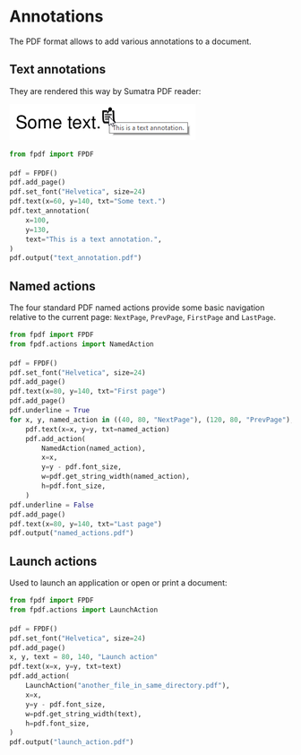 # Annotations #

The PDF format allows to add various annotations to a document.


## Text annotations ##

They are rendered this way by Sumatra PDF reader:

![Screenshot of text annotation rendered by Sumatra PDF reader](text-annotation.png)

```python
from fpdf import FPDF

pdf = FPDF()
pdf.add_page()
pdf.set_font("Helvetica", size=24)
pdf.text(x=60, y=140, txt="Some text.")
pdf.text_annotation(
    x=100,
    y=130,
    text="This is a text annotation.",
)
pdf.output("text_annotation.pdf")
```


## Named actions ##

The four standard PDF named actions provide some basic navigation relative to the current page:
`NextPage`, `PrevPage`, `FirstPage` and `LastPage`.

```python
from fpdf import FPDF
from fpdf.actions import NamedAction

pdf = FPDF()
pdf.set_font("Helvetica", size=24)
pdf.add_page()
pdf.text(x=80, y=140, txt="First page")
pdf.add_page()
pdf.underline = True
for x, y, named_action in ((40, 80, "NextPage"), (120, 80, "PrevPage"), (40, 200, "FirstPage"), (120, 200, "LastPage")):
    pdf.text(x=x, y=y, txt=named_action)
    pdf.add_action(
        NamedAction(named_action),
        x=x,
        y=y - pdf.font_size,
        w=pdf.get_string_width(named_action),
        h=pdf.font_size,
    )
pdf.underline = False
pdf.add_page()
pdf.text(x=80, y=140, txt="Last page")
pdf.output("named_actions.pdf")
```


## Launch actions ##

Used to launch an application or open or print a document:

```python
from fpdf import FPDF
from fpdf.actions import LaunchAction

pdf = FPDF()
pdf.set_font("Helvetica", size=24)
pdf.add_page()
x, y, text = 80, 140, "Launch action"
pdf.text(x=x, y=y, txt=text)
pdf.add_action(
    LaunchAction("another_file_in_same_directory.pdf"),
    x=x,
    y=y - pdf.font_size,
    w=pdf.get_string_width(text),
    h=pdf.font_size,
)
pdf.output("launch_action.pdf")
```
